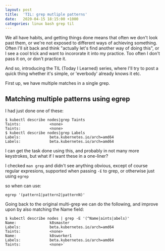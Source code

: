 ```yaml
---
layout: post
title:  'TIL: grep mutliple patterns'
date:   2020-04-15 18:15:00 +1000
categories: linux bash grep til
---
```


We all have habits, and getting things done means that often we don't look past them, or we're not exposed to different ways of achieving something. Often I'll sit back and think "actually let's find another way of doing this", or I see a cool trick and want to incororate it into my practice. Too often I don't pass it on, or don't practice it.

And so, introducing the TIL (Today I Learned) series, where I'll try to post a quick thing whether it's simple, or 'everbody' already knows it etc.

First up, we have multiple matches in a single grep.

## Matching multiple patterns using egrep

I had just done one of these:

```
$ kubectl describe nodes|grep Taints
Taints:             <none>
Taints:             <none>
$ kubectl describe nodes|grep Labels
Labels:             beta.kubernetes.io/arch=amd64
Labels:             beta.kubernetes.io/arch=amd64
```

I can get the task done using this, and probably in not many more keystrokes, but what if I want these in a one-liner?

I checked `man grep` and didn't see anything obvious, except of course regular expresions, supported when passing `-E` to grep, or otherwise just using `egrep`

so when can use:

`egrep '(pattern1|pattern2|patternN)'`

Going back to the original multi-grep we can do the following, and improve upon by also matching the Name field:

```
$ kubectl describe nodes | grep -E '(^Name|aints|abels)'
Name:               k8smaster
Labels:             beta.kubernetes.io/arch=amd64
Taints:             <none>
Name:               k8sworker1
Labels:             beta.kubernetes.io/arch=amd64
Taints:             <none>`
```
